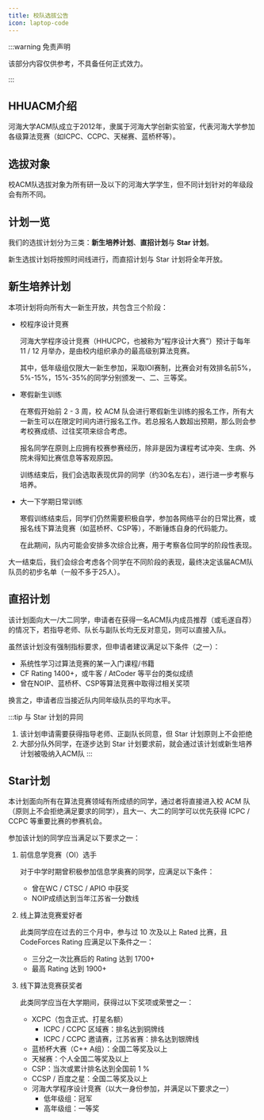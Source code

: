 ```yaml
---
title: 校队选拔公告
icon: laptop-code
---
```


:::warning 免责声明

该部分内容仅供参考，不具备任何正式效力。

:::

## HHUACM介绍

河海大学ACM队成立于2012年，隶属于河海大学创新实验室，代表河海大学参加各级算法竞赛（如ICPC、CCPC、天梯赛、蓝桥杯等）。

## 选拔对象

校ACM队选拔对象为所有研一及以下的河海大学学生，但不同计划针对的年级段会有所不同。

## 计划一览

我们的选拔计划分为三类：**新生培养计划**、**直招计划**与 **Star 计划**。

新生选拔计划将按照时间线进行，而直招计划与 Star 计划将全年开放。

## 新生培养计划

本项计划将向所有大一新生开放，共包含三个阶段：

* 校程序设计竞赛

  河海大学程序设计竞赛（HHUCPC，也被称为“程序设计大赛”）预计于每年 11 / 12 月举办，是由校内组织承办的最高级别算法竞赛。

  其中，低年级组仅限大一新生参加，采取IOI赛制，比赛会对有效排名前5%，5%-15%，15%-35%的同学分别颁发一、二、三等奖。

* 寒假新生训练

  在寒假开始前 2 - 3 周，校 ACM 队会进行寒假新生训练的报名工作，所有大一新生可以在限定时间内进行报名工作。若总报名人数超出预期，那么则会参考校赛成绩、过往奖项来综合考虑。

  报名同学在原则上应拥有校赛参赛经历，除非是因为课程考试冲突、生病、外院未得知比赛信息等客观原因。

  训练结束后，我们会选取表现优异的同学（约30名左右），进行进一步考察与培养。

* 大一下学期日常训练

  寒假训练结束后，同学们仍然需要积极自学，参加各网络平台的日常比赛，或报名线下算法竞赛（如蓝桥杯、CSP等），不断锤炼自身的代码能力。

  在此期间，队内可能会安排多次综合比赛，用于考察各位同学的阶段性表现。

大一结束后，我们会综合考虑各个同学在不同阶段的表现，最终决定该届ACM队队员的初步名单（一般不多于25人）。

## 直招计划

该计划面向大一/大二同学，申请者在获得一名ACM队内成员推荐（或毛遂自荐）的情况下，若指导老师、队长与副队长均无反对意见，则可以直接入队。

虽然该计划没有强制指标要求，但申请者建议满足以下条件（之一）：

* 系统性学习过算法竞赛的某一入门课程/书籍
* CF Rating 1400+，或牛客 / AtCoder 等平台的类似成绩
* 曾在NOIP、蓝桥杯、CSP等算法竞赛中取得过相关奖项

换言之，申请者应当接近队内同年级队员的平均水平。

:::tip 与 Star 计划的异同
1. 该计划申请需要获得指导老师、正副队长同意，但 Star 计划原则上不会拒绝
2. 大部分队外同学，在逐步达到 Star 计划要求前，就会通过该计划或新生培养计划被吸纳入ACM队
:::

## Star计划

本计划面向所有在算法竞赛领域有所成绩的同学，通过者将直接进入校 ACM 队（原则上不会拒绝满足要求的同学），且大一、大二的同学可以优先获得 ICPC / CCPC 等重要比赛的参赛机会。

参加该计划的同学应当满足以下要求之一：

1. 前信息学竞赛（OI）选手

   对于中学时期曾积极参加信息学奥赛的同学，应满足以下条件：

   * 曾在WC / CTSC / APIO 中获奖
   * NOIP成绩达到当年江苏省一分数线

2. 线上算法竞赛爱好者

   此类同学应在过去的三个月中，参与过 10 次及以上 Rated 比赛，且 CodeForces Rating 应满足以下条件之一：

   * 三分之一次比赛后的 Rating 达到 1700+
   * 最高 Rating 达到 1900+

3. 线下算法竞赛获奖者

    此类同学应当在大学期间，获得过以下奖项或荣誉之一：
    * XCPC（包含正式、打星名额）
      * ICPC / CCPC 区域赛：排名达到铜牌线
      * ICPC / CCPC 邀请赛，江苏省赛：排名达到银牌线
    * 蓝桥杯大赛（C++ A组）：全国二等奖及以上
    * 天梯赛：个人全国二等奖及以上
    * CSP：当次或累计排名达到全国前 1 %
    * CCSP / 百度之星：全国二等奖及以上
    * 河海大学程序设计竞赛（以大一身份参加，并满足以下要求之一）
      * 低年级组：冠军
      * 高年级组：一等奖